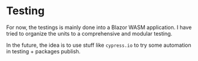 Testing
=======

For now, the testings is mainly done into a Blazor WASM application.
I have tried to organize the units to a comprehensive and modular testing.

In the future, the idea is to use stuff like `cypress.io` to try some
automation in testing + packages publish.
